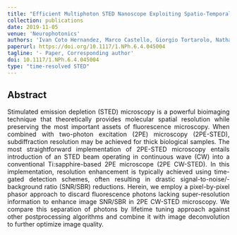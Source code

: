 ```yaml
---
title: "Efficient Multiphoton STED Nanoscope Exploiting Spatio-Temporal Information"
collection: publications
date: 2019-11-05
venue: 'Neurophotonics'
authors: 'Ivan Coto Hernandez, Marco Castello, Giorgio Tortarolo, Nathan Jowett, Alberto Diaspro, Luca Lanzanò, Giuseppe Vicidomini'
paperurl: https://doi.org/10.1117/1.NPh.6.4.045004
tagline: '- Paper, Corresponding author'
doi: 10.1117/1.NPh.6.4.045004
type: "time-resolved STED"
---
```


<h2> Abstract </h2>
<p align= "justify">
Stimulated emission depletion (STED) microscopy is a powerful bioimaging technique that theoretically provides molecular spatial resolution while preserving the most important assets of fluorescence microscopy. When combined with two-photon excitation (2PE) microscopy (2PE-STED), subdiffraction resolution may be achieved for thick biological samples. The most straightforward implementation of 2PE-STED microscopy entails introduction of an STED beam operating in continuous wave (CW) into a conventional Ti:sapphire-based 2PE microscope (2PE CW-STED). In this implementation, resolution enhancement is typically achieved using time-gated detection schemes, often resulting in drastic signal-to-noise/-background ratio (SNR/SBR) reductions. Herein, we employ a pixel-by-pixel phasor approach to discard fluorescence photons lacking super-resolution information to enhance image SNR/SBR in 2PE CW-STED microscopy. We compare this separation of photons by lifetime tuning approach against other postprocessing algorithms and combine it with image deconvolution to further optimize image quality.
